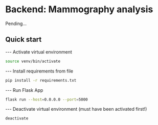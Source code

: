 # Backend: Mammography analysis
Pending...

## Quick start
--- Activate virtual environment
```bash
source venv/bin/activate
```

--- Install requirements from file
```bash
pip install -r requirements.txt
```

--- Run Flask App
```bash
flask run --host=0.0.0.0 --port=5000
```

--- Deactivate virtual environment (must have been activated first!)
```bash
deactivate
```

